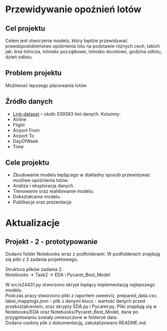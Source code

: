# Przewidywanie opoźnień lotów
## Cel projektu
 Celem jest stworzenie modelu, który będzie przewidywać prawdopodobieństwo opóźnienia lotu na podstawie różnych cech, takich jak: linia lotnicza, lotnisko początkowe, lotnisko docelowe, godzina odlotu, dzień odlotu.
## Problem projektu
 Możliwość lepszego planowania lotów.
## Źródło danych
- [Link-dataset] – około 539383 linii danych.
Kolumny:  
- Airline  
- Flight  
- Airport From  
- Airport To  
- DayOfWeek  
- Time  
## Cele projektu
 - Zbudowanie modelu będącego w dokładny sposób przewidywać możliwe opóźnienia lotów.  
 - Analiza i eksploracja danych.  
 - Trenowanie oraz walidowanie modelu.  
 - Dokształcanie modelu.  
 -  Publikacja oraz prezentacja.  

# Aktualizacje
## Projekt - 2 - prototypowanie
Dodano folder Notebooks wraz z podfolderami. W podfolderach znajdują się pliki z 2 zadania projektowego.  

Struktura plików zadania 2:  
Notebooks -> Task2 -> EDA i Pycaret_Best_Model  

W src/s24431.py stworzono skrypt będący implementacją najlepszego modelu.  
Podczas pracy stworzono pliki z raportem sweetviz, prepared_data.csv, label_mappings.json - plik z danymi klucz - wartość danych przed przekształceniem,
oraz skrypty EDA.py i Pycaret.py. Pliki znajdują się w Notebooks/EDA oraz Notebooks/Pycaret_Best_Model, dane po przygotowaniu zostały umieszczone w folderze data.    
Dodano osobny plik z dokumentacją, zakutalizowano README.md.    

[Link-dataset]: https://www.kaggle.com/datasets/jimschacko/airlines-dataset-to-predict-a-delay
